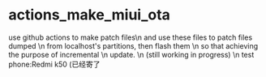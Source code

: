 # actions_make_miui_ota

use github actions to make patch files\n
and use these files to patch files dumped \n
from localhost's partitions, then flash them \n
so that achieving the purpose of incremental \n
update. \n
(still working in progress) \n
test phone:Redmi k50 (已经寄了
